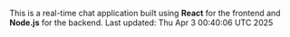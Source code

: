 This is a real-time chat application built using **React** for the frontend and **Node.js** for the backend.
Last updated: Thu Apr  3 00:40:06 UTC 2025
